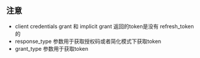 ## 注意

- client credentials grant 和 implicit grant 返回的token是没有 refresh_token的
- response_type 参数用于获取授权码或者简化模式下获取token
- grant_type 参数用于获取token


